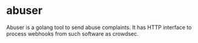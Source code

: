 # abuser

Abuser is a golang tool to send abuse complaints. It has HTTP interface to process webhooks from such software as crowdsec.